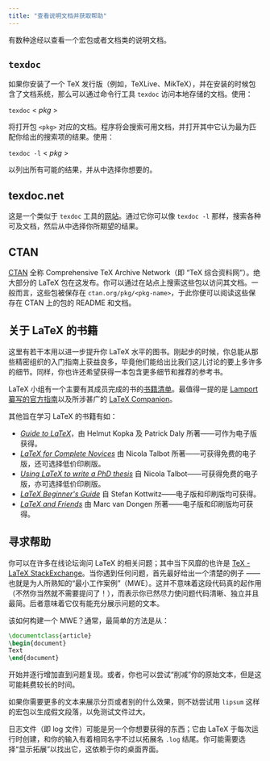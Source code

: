 ```yaml
---
title: "查看说明文档并获取帮助"
---
```

<!-- Translation to be added _after_ English text completed. -->

有数种途经以查看一个宏包或者文档类的说明文档。

## `texdoc`

如果你安装了一个 TeX 发行版（例如，TeXLive、MikTeX），并在安装的时候包含了文档系统，那么可以通过命令行工具 `texdoc` 访问本地存储的文档。使用：


`texdoc` < _pkg_ >


将打开包 `<pkg>` 对应的文档。程序将会搜索可用文档，并打开其中它认为最为匹配你给出的搜索项的结果。使用：


`texdoc -l` < _pkg_ >


以列出所有可能的结果，并从中选择你想要的。


## texdoc.net

这是一个类似于 `texdoc` 工具的[网站](https://texdoc.net/)。通过它你可以像 `texdoc -l` 那样，搜索各种可及文档，然后从中选择你所期望的结果。


## CTAN

[CTAN](https://www.ctan.org) 全称 Comprehensive TeX Archive Network（即 “TeX 综合资料网”）。绝大部分的 LaTeX 包在这发布。你可以通过在站点上搜索这些包以访问其文档。一般而言，这些包被保存在 `ctan.org/pkg/<pkg-name>`，于此你便可以阅读这些保存在 CTAN 上的包的 README 和文档。


## 关于 LaTeX 的书籍

这里有若干本用以进一步提升你 LaTeX 水平的图书。刚起步的时候，你总能从那些精密组织的入门指南上获益良多，毕竟他们能给出比我们这儿讨论的要上多许多的细节。同样，你也许还希望获得一本包含更多细节和推荐的参考书。

LaTeX 小组有一个主要有其成员完成的书的[书籍清单](https://www.latex-project.org/help/books)。最值得一提的是 [Lamport 纂写的官方指南](https://www.informit.com/store/latex-a-document-preparation-system-9780201529838)以及所涉甚广的 [LaTeX Companion](https://www.informit.com/store/latex-companion-9780201362992)。

其他旨在学习 LaTeX 的书籍有如：


- [_Guide to LaTeX_](https://www.informit.com/store/guide-to-latex-9780132651714)，由  Helmut
  Kopka 及 Patrick Daly 所著——可作为电子版获得。
- [_LaTeX for Complete Novices_](https://www.dickimaw-books.com/latex/novices/) 由
  Nicola Talbot 所著——可获得免费的电子版，还可选择低价印刷版。
- [_Using LaTeX to write a PhD thesis_](https://www.dickimaw-books.com/latex/thesis/) 自
  Nicola Talbot——可获得免费的电子版，亦可选择低价印刷版。
- [_LaTeX Beginner's Guide_](https://www.packtpub.com/gb/hardware-and-creative/latex-beginners-guide)
  自 Stefan Kottwitz——电子版和印刷版均可获得。
- [_LaTeX and Friends_](https://www.springer.com/gp/book/9783642238154) 由
  Marc van Dongen 所著——电子版和印刷版均可获得。


## 寻求帮助

你可以在许多在线论坛询问 LaTeX 的相关问题；其中当下风靡的也许是 [TeX - LaTeX StackExchange](https://tex.stackexchange.com)。当你遇到任何问题，首先最好给出一个清楚的例子 —— 也就是为人所熟知的“最小工作案例”（MWE）。这并不意味着这段代码真的起作用（不然你当然就不需要提问了！），而表示你已然尽力使问题代码清晰、独立并且最简。后者意味着它仅有能充分展示问题的文本。

该如何构建一个 MWE？通常，最简单的方法是从：

```latex
\documentclass{article}
\begin{document}
Text
\end{document}
```

开始并逐行增加直到问题复现。或者，你也可以尝试“削减”你的原始文本，但是这可能耗费较长的时间。

如果你需要更多的文本来展示分页或者别的什么效果，则不妨尝试用 `lipsum` 这样的宏包以生成假文段落，以免测试文件过大。


日志文件（即 log 文件）可能是另一个你想要获得的东西；它由 LaTeX 于每次运行时创建，和你的输入有着相同名字不过以拓展名 `.log` 结尾。你可能需要选择“显示拓展”以找出它，这依赖于你的桌面界面。
